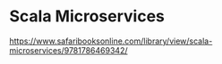 # Scala Microservices

https://www.safaribooksonline.com/library/view/scala-microservices/9781786469342/
